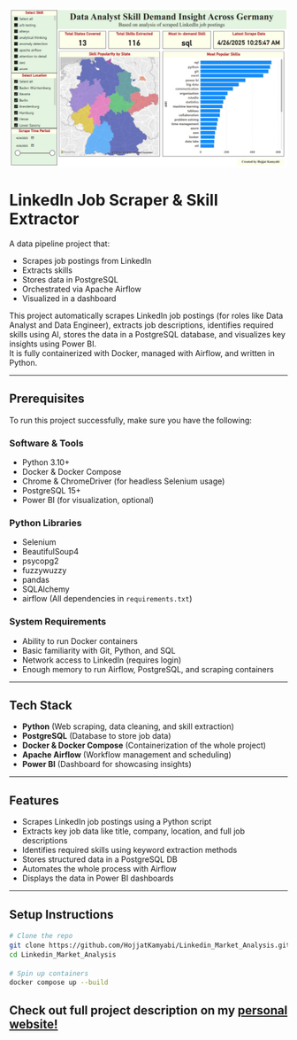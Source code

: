 ![alt text](https://github.com/HojjatKamyabi/Linkedin_Market_Analysis/blob/main/visualization/Dashboard_PowerBI.jpg?raw=true)

# LinkedIn Job Scraper & Skill Extractor

A data pipeline project that:
- Scrapes job postings from LinkedIn
- Extracts skills
- Stores data in PostgreSQL
- Orchestrated via Apache Airflow
- Visualized in a dashboard

This project automatically scrapes LinkedIn job postings (for roles like Data Analyst and Data Engineer), extracts job descriptions, identifies required skills using AI, stores the data in a PostgreSQL database, and visualizes key insights using Power BI.  
It is fully containerized with Docker, managed with Airflow, and written in Python.

---

##  Prerequisites

To run this project successfully, make sure you have the following:

### Software & Tools
- Python 3.10+
- Docker & Docker Compose
- Chrome & ChromeDriver (for headless Selenium usage)
- PostgreSQL 15+
- Power BI (for visualization, optional)

### Python Libraries
- Selenium
- BeautifulSoup4
- psycopg2
- fuzzywuzzy
- pandas
- SQLAlchemy
- airflow
(All dependencies in `requirements.txt`)

### System Requirements
- Ability to run Docker containers
- Basic familiarity with Git, Python, and SQL
- Network access to LinkedIn (requires login)
- Enough memory to run Airflow, PostgreSQL, and scraping containers

---

##  Tech Stack

- **Python** (Web scraping, data cleaning, and skill extraction)
- **PostgreSQL** (Database to store job data)
- **Docker & Docker Compose** (Containerization of the whole project)
- **Apache Airflow** (Workflow management and scheduling)
- **Power BI** (Dashboard for showcasing insights)

---

##  Features

- Scrapes LinkedIn job postings using a Python script
- Extracts key job data like title, company, location, and full job descriptions
- Identifies required skills using keyword extraction methods
- Stores structured data in a PostgreSQL DB
- Automates the whole process with Airflow
- Displays the data in Power BI dashboards

---

## Setup Instructions

```bash
# Clone the repo
git clone https://github.com/HojjatKamyabi/Linkedin_Market_Analysis.git
cd Linkedin_Market_Analysis

# Spin up containers
docker compose up --build
```
## Check out full project description on my [personal website!](https://hojjatkamyabi.github.io/job_scraper.html)
